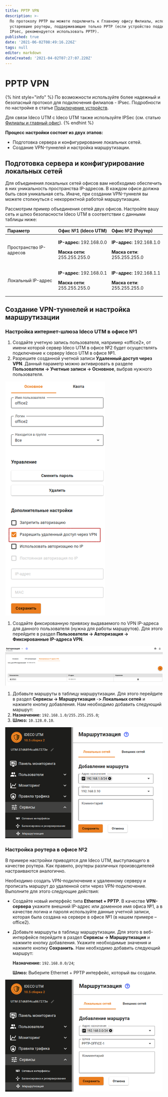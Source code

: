 ```yaml
---
title: PPTP VPN
description: >-
  По протоколу PPTP вы можете подключить к Главному офису Филиалы, использующие
  устаревшие роутеры, поддерживающие только PPTP (если устройство поддерживает
  IPsec, рекомендуется использовать PPTP).
published: true
date: '2021-06-02T08:49:16.226Z'
tags: null
editor: markdown
dateCreated: '2021-04-02T07:27:07.220Z'
---
```


# PPTP VPN

{% hint style="info" %}
По возможности используйте более надежный и безопасный протокол для подключения филиалов - IPsec. Подробности по настройке в статье [Подключение устройств](ipsec/connecting-devices.md).

Для связи Ideco UTM с Ideco UTM также используйте IPSec \(см. статью [Филиалы и главный офис](ipsec/branch-office-and-main-office.md)\).
{% endhint %}

**Процесс настройки состоит из двух этапов:**

* Подготовка сервера и конфигурирование локальных сетей.
* Создание VPN-туннелей и настройка маршрутизации.

## Подготовка сервера и конфигурирование локальных сетей

Для объединения локальных сетей офисов вам необходимо обеспечить в них уникальность пространства IP-адресов. В каждом офисе должна быть своя уникальная сеть. Иначе, при создании VPN-туннеля вы можете столкнуться с некорректной работой маршрутизации.

Рассмотрим пример объединения сетей двух офисов. Настройте вашу сеть и шлюз безопасности Ideco UTM в соответствии с данными таблицы ниже:

<table>
  <thead>
    <tr>
      <th style="text-align:left">&#x41F;&#x430;&#x440;&#x430;&#x43C;&#x435;&#x442;&#x440;</th>
      <th style="text-align:left">&#x41E;&#x444;&#x438;&#x441; &#x2116;1 (Ideco UTM)</th>
      <th style="text-align:left">&#x41E;&#x444;&#x438;&#x441; &#x2116;2 (&#x420;&#x43E;&#x443;&#x442;&#x435;&#x440;)</th>
    </tr>
  </thead>
  <tbody>
    <tr>
      <td style="text-align:left">&#x41F;&#x440;&#x43E;&#x441;&#x442;&#x440;&#x430;&#x43D;&#x441;&#x442;&#x432;&#x43E;
        IP-&#x430;&#x434;&#x440;&#x435;&#x441;&#x43E;&#x432;</td>
      <td style="text-align:left">
        <p><b>IP-&#x430;&#x434;&#x440;&#x435;&#x441;:</b> 192.168.0.0</p>
        <p><b>&#x41C;&#x430;&#x441;&#x43A;&#x430; &#x441;&#x435;&#x442;&#x438;:</b> 255.255.255.0</p>
      </td>
      <td style="text-align:left">
        <p><b>IP-&#x430;&#x434;&#x440;&#x435;&#x441;</b>: 192.168.1.0</p>
        <p><b>&#x41C;&#x430;&#x441;&#x43A;&#x430; &#x441;&#x435;&#x442;&#x438;</b>:
          255.255.255.0</p>
      </td>
    </tr>
    <tr>
      <td style="text-align:left">&#x41B;&#x43E;&#x43A;&#x430;&#x43B;&#x44C;&#x43D;&#x44B;&#x439; IP-&#x430;&#x434;&#x440;&#x435;&#x441;</td>
      <td
      style="text-align:left">
        <p><b>IP-&#x430;&#x434;&#x440;&#x435;&#x441;</b>: 192.168.0.1</p>
        <p><b>&#x41C;&#x430;&#x441;&#x43A;&#x430; &#x441;&#x435;&#x442;&#x438;</b>:
          255.255.255.0</p>
        </td>
        <td style="text-align:left">
          <p><b>IP-&#x430;&#x434;&#x440;&#x435;&#x441;</b>: 192.168.1.1</p>
          <p><b>&#x41C;&#x430;&#x441;&#x43A;&#x430; &#x441;&#x435;&#x442;&#x438;</b>:
            255.255.255.0</p>
        </td>
    </tr>
  </tbody>
</table>

## Создание VPN-туннелей и настройка маршрутизации

### Настройка интернет-шлюза Ideco UTM в офисе №1

1. Создайте учетную запись пользователя, например «office2», от имени которой сервер Ideco UTM в офисе №2 будет осуществлять подключение к серверу Ideco UTM в офисе №1.
2. Разрешите созданной учетной записи **Удаленный доступ через VPN**. Данный параметр можно активировать в разделе **Пользователи -&gt; Учетные записи -&gt; Основное**, выбрав нужного пользователя.

![](../../../../.gitbook/assets/remote_vpn.png)

1. Создайте фиксированную привязку выдаваемого по VPN IP-адреса для данного пользователя \(нужна для работы маршрутов\). Для этого перейдите в раздел **Пользователи -&gt; Авторизация -&gt; Фиксированные IP-адреса VPN**.

![](../../../../.gitbook/assets/create_rule_vpn.png)

1. Добавьте маршруты в таблицу маршрутизации. Для этого перейдите в раздел **Сервисы -&gt; Маршрутизация** -**&gt; Локальных сетей** и нажмите кнопку добавления. Нам необходимо добавить следующий маршрут:
2. **Назначение:** `192.168.1.0/255.255.255.0`;
3. **Шлюз:** `10.128.0.10`.

![](../../../../.gitbook/assets/pptp-create-rule.png)

### Настройка роутера в офисе №2

В примере настройки приводятся для Ideco UTM, выступающего в качестве роутера. Как правило, роутеры различных производителей настраиваются аналогично.

Необходимо создать VPN-подключение к удаленному серверу и прописать маршрут до удаленной сети через VPN-подключение. Выполните для этого следующие действия:

* Создайте новый интерфейс типа **Ethernet + PPTP**. В качестве **VPN-сервера** укажите внешний IP-адрес или доменное имя офиса №1, а в качестве логина и пароля используйте данные учетной записи, которая была создана на сервере в офисе №1 \(в нашем примере – office2\).
* Добавьте маршруты в таблицу маршрутизации. Для этого в веб-интерфейсе перейдите в раздел **Сервисы -&gt; Маршрутизация** и нажмите кнопку добавления. Укажите необходимые значения и нажмите кнопку **Сохранить**. Нам необходимо добавить следующий маршрут:

  **Назначение:** `192.168.0.0/24`;

  **Шлюз:** Выберите Ethernet + PPTP интерфейс, который вы создали.

![](../../../../.gitbook/assets/pptp-create-eth.png)

